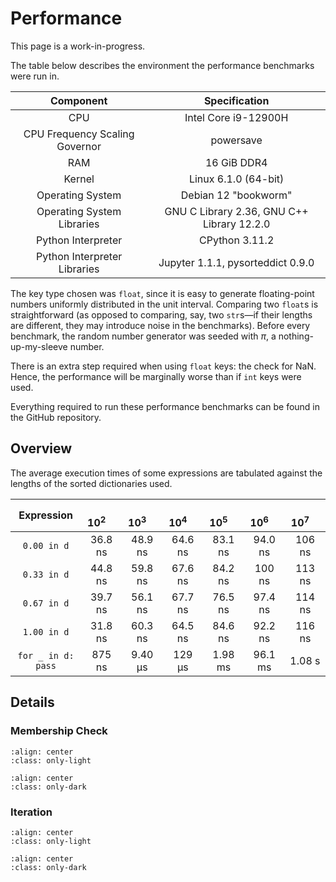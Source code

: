 # Performance

<div class="notice">This page is a work-in-progress.</div>

The table below describes the environment the performance benchmarks were run in.

| Component                      | Specification                              |
| :----------------------------: | :----------------------------------------: |
| CPU                            | Intel Core i9-12900H                       |
| CPU Frequency Scaling Governor | powersave                                  |
| RAM                            | 16 GiB DDR4                                |
| Kernel                         | Linux 6.1.0 (64-bit)                       |
| Operating System               | Debian 12 "bookworm"                       |
| Operating System Libraries     | GNU C Library 2.36, GNU C++ Library 12.2.0 |
| Python Interpreter             | CPython 3.11.2                             |
| Python Interpreter Libraries   | Jupyter 1.1.1, pysorteddict 0.9.0          |

The key type chosen was `float`, since it is easy to generate floating-point numbers uniformly distributed in the unit
interval. Comparing two `float`s is straightforward (as opposed to comparing, say, two `str`s—if their lengths are
different, they may introduce noise in the benchmarks). Before every benchmark, the random number generator was seeded
with _π_, a nothing-up-my-sleeve number.

There is an extra step required when using `float` keys: the check for NaN. Hence, the performance will be marginally
worse than if `int` keys were used.

Everything required to run these performance benchmarks can be found in the GitHub repository.

## Overview

The average execution times of some expressions are tabulated against the lengths of the sorted dictionaries used.

| Expression         | &emsp;10<sup>2</sup>&emsp; | &emsp;10<sup>3</sup>&emsp; | &emsp;10<sup>4</sup>&emsp; | &emsp;10<sup>5</sup>&emsp; | &emsp;10<sup>6</sup>&emsp; | &emsp;10<sup>7</sup>&emsp; |
| :--------:         | :------------------------: | :------------------------: | :------------------------: | :------------------------: | :------------------------: | :------------------------: |
| `0.00 in d`        | 36.8 ns                    | 48.9 ns                    | 64.6 ns                    | 83.1 ns                    | 94.0 ns                    | 106 ns                     |
| `0.33 in d`        | 44.8 ns                    | 59.8 ns                    | 67.6 ns                    | 84.2 ns                    | 100 ns                     | 113 ns                     |
| `0.67 in d`        | 39.7 ns                    | 56.1 ns                    | 67.7 ns                    | 76.5 ns                    | 97.4 ns                    | 114 ns                     |
| `1.00 in d`        | 31.8 ns                    | 60.3 ns                    | 64.5 ns                    | 84.6 ns                    | 92.2 ns                    | 116 ns                     |
| `for _ in d: pass` | 875 ns                     | 9.40 μs                    | 129 μs                     | 1.98 ms                    | 96.1 ms                    | 1.08 s                     |

## Details

### Membership Check

```{image} _static/images/perf-__contains__-light.png
:align: center
:class: only-light
```

```{image} _static/images/perf-__contains__-dark.png
:align: center
:class: only-dark
```

### Iteration

```{image} _static/images/perf-__iter__-light.png
:align: center
:class: only-light
```

```{image} _static/images/perf-__iter__-dark.png
:align: center
:class: only-dark
```
